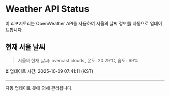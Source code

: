 
# Weather API Status

이 리포지토리는 OpenWeather API를 사용하여 서울의 날씨 정보를 자동으로 업데이트합니다.

## 현재 서울 날씨
> 서울의 현재 날씨: overcast clouds, 온도: 20.29°C, 습도: 69%

⏳ 업데이트 시간: 2025-10-09 07:41:11 (KST)

---
자동 업데이트 봇에 의해 관리됩니다.
